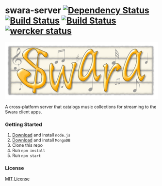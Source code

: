 swara-server [![Dependency Status](https://gemnasium.com/swara-app/swara-server.svg)](https://gemnasium.com/swara-app/swara-server) [![Build Status](https://travis-ci.org/swara-app/swara-server.svg?branch=master)](https://travis-ci.org/swara-app/swara-server) [![Build Status](https://ci.appveyor.com/api/projects/status/7w6jvgmr0t7ga0j6?svg=true)](https://ci.appveyor.com/project/floydpink/swara-server) [![wercker status](https://app.wercker.com/status/eae9699ec76d20a836337d6e508b0d8d/s/master "wercker status")](https://app.wercker.com/project/bykey/eae9699ec76d20a836337d6e508b0d8d)
============

![swara](logo.png)

A cross-platform server that catalogs music collections for streaming to the Swara client apps.

### Getting Started

1. [Download](http://nodejs.org/download/) and install `node.js`
2. [Download](https://www.mongodb.org/downloads) and install `MongoDB`
3. Clone this repo
4. Run `npm install`
5. Run `npm start`

### License

[MIT License](LICENSE.md)
